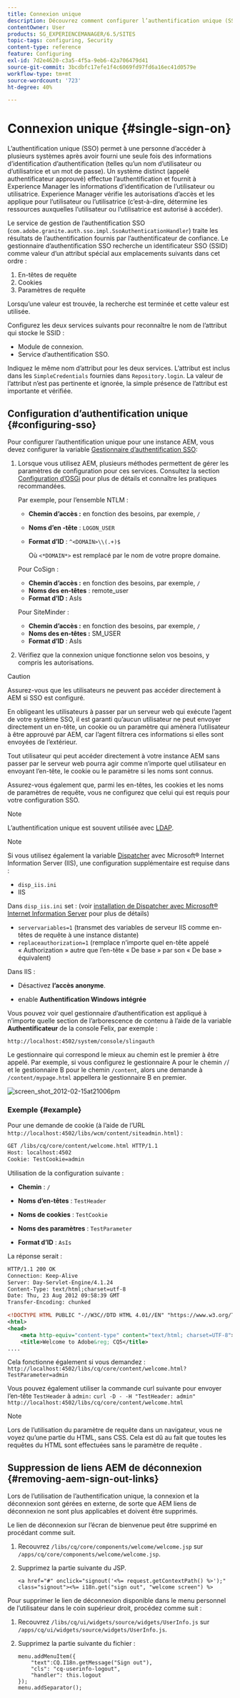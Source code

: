```yaml
---
title: Connexion unique
description: Découvrez comment configurer l’authentification unique (SSO) pour une instance de Adobe Experience Manager (AEM).
contentOwner: User
products: SG_EXPERIENCEMANAGER/6.5/SITES
topic-tags: configuring, Security
content-type: reference
feature: Configuring
exl-id: 7d2e4620-c3a5-4f5a-9eb6-42a706479d41
source-git-commit: 3bcdbfc17efe1f4c6069fd97fd6a16ec41d0579e
workflow-type: tm+mt
source-wordcount: '723'
ht-degree: 40%

---
```


# Connexion unique {#single-sign-on}

L’authentification unique (SSO) permet à une personne d’accéder à plusieurs systèmes après avoir fourni une seule fois des informations d’identification d’authentification (telles qu’un nom d’utilisateur ou d’utilisatrice et un mot de passe). Un système distinct (appelé authentificateur approuvé) effectue l’authentification et fournit à Experience Manager les informations d’identification de l’utilisateur ou utilisatrice. Experience Manager vérifie les autorisations d’accès et les applique pour l’utilisateur ou l’utilisatrice (c’est-à-dire, détermine les ressources auxquelles l’utilisateur ou l’utilisatrice est autorisé à accéder).

Le service de gestion de l’authentification SSO (`com.adobe.granite.auth.sso.impl.SsoAuthenticationHandler`) traite les résultats de l’authentification fournis par l’authentificateur de confiance. Le gestionnaire d’authentification SSO recherche un identificateur SSO (SSID) comme valeur d’un attribut spécial aux emplacements suivants dans cet ordre :

1. En-têtes de requête
1. Cookies
1. Paramètres de requête

Lorsqu’une valeur est trouvée, la recherche est terminée et cette valeur est utilisée.

Configurez les deux services suivants pour reconnaître le nom de l’attribut qui stocke le SSID :

* Module de connexion.
* Service d’authentification SSO.

Indiquez le même nom d’attribut pour les deux services. L’attribut est inclus dans les `SimpleCredentials` fournies dans `Repository.login`. La valeur de l’attribut n’est pas pertinente et ignorée, la simple présence de l’attribut est importante et vérifiée.

## Configuration d’authentification unique {#configuring-sso}

Pour configurer l’authentification unique pour une instance AEM, vous devez configurer la variable [Gestionnaire d’authentification SSO](/help/sites-deploying/osgi-configuration-settings.md#adobegranitessoauthenticationhandler):

1. Lorsque vous utilisez AEM, plusieurs méthodes permettent de gérer les paramètres de configuration pour ces services. Consultez la section [Configuration d’OSGi](/help/sites-deploying/configuring-osgi.md) pour plus de détails et connaître les pratiques recommandées.

   Par exemple, pour l’ensemble NTLM :

   * **Chemin d’accès :** en fonction des besoins, par exemple, `/`
   * **Noms d’en -tête** : `LOGON_USER`
   * **Format d’ID** : `^<DOMAIN>\\(.+)$`

     Où `<*DOMAIN*>` est remplacé par le nom de votre propre domaine.

   Pour CoSign :

   * **Chemin d’accès :** en fonction des besoins, par exemple, `/`
   * **Noms des en-têtes** : remote_user
   * **Format d’ID :** AsIs

   Pour SiteMinder :

   * **Chemin d’accès :** en fonction des besoins, par exemple, `/`
   * **Noms des en-têtes :** SM_USER
   * **Format d’ID** : AsIs

1. Vérifiez que la connexion unique fonctionne selon vos besoins, y compris les autorisations.

>[!CAUTION]
>
>Assurez-vous que les utilisateurs ne peuvent pas accéder directement à AEM si SSO est configuré.
>
>En obligeant les utilisateurs à passer par un serveur web qui exécute l’agent de votre système SSO, il est garanti qu’aucun utilisateur ne peut envoyer directement un en-tête, un cookie ou un paramètre qui amènera l’utilisateur à être approuvé par AEM, car l’agent filtrera ces informations si elles sont envoyées de l’extérieur.
>
>Tout utilisateur qui peut accéder directement à votre instance AEM sans passer par le serveur web pourra agir comme n’importe quel utilisateur en envoyant l’en-tête, le cookie ou le paramètre si les noms sont connus.
>
>Assurez-vous également que, parmi les en-têtes, les cookies et les noms de paramètres de requête, vous ne configurez que celui qui est requis pour votre configuration SSO.
>

>[!NOTE]
>
>L’authentification unique est souvent utilisée avec [LDAP](/help/sites-administering/ldap-config.md).

>[!NOTE]
>
>Si vous utilisez également la variable [Dispatcher](https://experienceleague.adobe.com/docs/experience-manager-dispatcher/using/dispatcher.html?lang=fr) avec Microsoft® Internet Information Server (IIS), une configuration supplémentaire est requise dans :
>
* `disp_iis.ini`
* IIS
>
Dans `disp_iis.ini` set : (voir [installation de Dispatcher avec Microsoft® Internet Information Server](https://experienceleague.adobe.com/docs/experience-manager-dispatcher/using/getting-started/dispatcher-install.html#microsoft-internet-information-server) pour plus de détails)
>
* `servervariables=1` (transmet des variables de serveur IIS comme en-têtes de requête à une instance distante)
* `replaceauthorization=1` (remplace n’importe quel en-tête appelé « Authorization » autre que l’en-tête « De base » par son « De base » équivalent)
>
Dans IIS :
>
* Désactivez **l’accès anonyme**.
>
* enable **Authentification Windows intégrée**
>

Vous pouvez voir quel gestionnaire d’authentification est appliqué à n’importe quelle section de l’arborescence de contenu à l’aide de la variable **Authentificateur** de la console Felix, par exemple :

`http://localhost:4502/system/console/slingauth`

Le gestionnaire qui correspond le mieux au chemin est le premier à être appelé. Par exemple, si vous configurez le gestionnaire A pour le chemin `/`/ et le gestionnaire B pour le chemin `/content`, alors une demande à `/content/mypage.html` appellera le gestionnaire B en premier.

![screen_shot_2012-02-15at21006pm](assets/screen_shot_2012-02-15at21006pm.png)

### Exemple {#example}

Pour une demande de cookie (à l’aide de l’URL `http://localhost:4502/libs/wcm/content/siteadmin.html`) :

```xml
GET /libs/cq/core/content/welcome.html HTTP/1.1
Host: localhost:4502
Cookie: TestCookie=admin
```

Utilisation de la configuration suivante :

* **Chemin** : `/`

* **Noms d’en-têtes** : `TestHeader`

* **Noms de cookies** : `TestCookie`

* **Noms des paramètres** : `TestParameter`

* **Format d’ID** : `AsIs`

La réponse serait :

```xml
HTTP/1.1 200 OK
Connection: Keep-Alive
Server: Day-Servlet-Engine/4.1.24
Content-Type: text/html;charset=utf-8
Date: Thu, 23 Aug 2012 09:58:39 GMT
Transfer-Encoding: chunked

<!DOCTYPE HTML PUBLIC "-//W3C//DTD HTML 4.01//EN" "https://www.w3.org/TR/html4/strict.dtd">
<html>
<head>
    <meta http-equiv="content-type" content="text/html; charset=UTF-8">
    <title>Welcome to Adobe&reg; CQ5</title>
....
```

Cela fonctionne également si vous demandez :
`http://localhost:4502/libs/cq/core/content/welcome.html?TestParameter=admin`

Vous pouvez également utiliser la commande curl suivante pour envoyer l’en-tête `TestHeader` à `admin:`
`curl -D - -H "TestHeader: admin" http://localhost:4502/libs/cq/core/content/welcome.html`

>[!NOTE]
>
Lors de l’utilisation du paramètre de requête dans un navigateur, vous ne voyez qu’une partie du HTML, sans CSS. Cela est dû au fait que toutes les requêtes du HTML sont effectuées sans le paramètre de requête .

## Suppression de liens AEM de déconnexion {#removing-aem-sign-out-links}

Lors de l’utilisation de l’authentification unique, la connexion et la déconnexion sont gérées en externe, de sorte que AEM liens de déconnexion ne sont plus applicables et doivent être supprimés.

Le lien de déconnexion sur l’écran de bienvenue peut être supprimé en procédant comme suit.

1. Recouvrez `/libs/cq/core/components/welcome/welcome.jsp` sur `/apps/cq/core/components/welcome/welcome.jsp`.
1. Supprimez la partie suivante du JSP.

   `<a href="#" onclick="signout('<%= request.getContextPath() %>');" class="signout"><%= i18n.get("sign out", "welcome screen") %>`

Pour supprimer le lien de déconnexion disponible dans le menu personnel de l’utilisateur dans le coin supérieur droit, procédez comme suit :

1. Recouvrez `/libs/cq/ui/widgets/source/widgets/UserInfo.js` sur `/apps/cq/ui/widgets/source/widgets/UserInfo.js`.

1. Supprimez la partie suivante du fichier :

   ```
   menu.addMenuItem({
       "text":CQ.I18n.getMessage("Sign out"),
       "cls": "cq-userinfo-logout",
       "handler": this.logout
   });
   menu.addSeparator();
   ```
